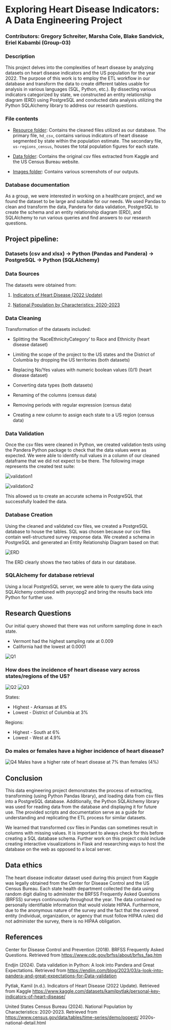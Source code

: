 # Exploring Heart Disease Indicators: A Data Engineering Project

### Contributors: Gregory Schreiter, Marsha Cole, Blake Sandvick, Eriel Kabambi (Group-03)

### Description 
This project delves into the complexities of heart disease by analyzing datasets on heart disease indicators and the US population for the year 2022. The purpose of this work is to employ the ETL workflow in our database and transform the data to create different tables usable for analysis in various languages (SQL, Python, etc.). By dissecting various indicators categorized by state, we constructed an entity relationship diagram (ERD) using PostgreSQL and conducted data analysis utilizing the Python SQLAlchemy library to address our research questions.

### File contents
- [Resource folder](https://github.com/schr0841/project-3-group-03/tree/main/Resource): Contains the cleaned files utilized as our database. The primary file, `hd_csv`, contains various indicators of heart disease segmented by state within the population estimate. The secondary file, `us-regions_census`, houses the total population figures for each state.

- [Data folder](https://github.com/schr0841/project-3-group-03/tree/main/data): Contains the original csv files extracted from Kaggle and the US Census Bureau website.
  
- [Images folder](https://github.com/schr0841/project-3-group-03/tree/main/images): Contains various screenshots of our outputs.

### Database documentation
As a group, we were interested in working on a healthcare project, and we found the dataset to be large and suitable for our needs. We used Pandas to clean and transform the data, Pandera for data validation, PostgreSQL to create the schema and an entity relationship diagram (ERD), and SQLAlchemy to run various queries and find answers to our research questions.

## Project pipeline: 
### Datasets (csv and xlsx) -> Python (Pandas and Pandera) -> PostgreSQL -> Python (SQLAlchemy)

### Data Sources
The datasets were obtained from:
1. [Indicators of Heart Disease (2022 Update)](https://www.kaggle.com/datasets/kamilpytlak/personal-key-indicators-of-heart-disease/)

2. [National Population by Characteristics: 2020-2023](https://www.census.gov/data/tables/time-series/demo/popest/2020s-national-detail.html)

### Data Cleaning

Transformation of the datasets included:

- Splitting the ‘RaceEthnicityCategory’ to Race and Ethnicity (heart disease dataset)

- Limiting the scope of the project to the US states and the District of Columbia by dropping the US territories (both datasets)

- Replacing No/Yes values with numeric boolean values (0/1) (heart disease dataset)

- Converting data types (both datasets)

- Renaming of the columns (census data)

- Removing periods with regular expression (census data)

- Creating a new column to assign each state to a US region (census data)

### Data Validation

Once the csv files were cleaned in Python, we created validation tests using the Pandera Python package to check that the data values were as expected.  We were able to identify null values in a column of our cleaned dataframe that we did not expect to be there. The following image represents the created test suite:

![validation1](https://github.com/schr0841/project-3-group-03/blob/main/images/validation1.png)

![validation2](https://github.com/schr0841/project-3-group-03/blob/main/images/validation2.png)

This allowed us to create an accurate schema in PostgreSQL that successfully loaded the data.


### Database Creation

Using the cleaned and validated csv files, we created a PostgreSQL database to house the tables. SQL was chosen because our csv files contain well-structured survey  response data. We created a schema in PostgreSQL and generated an Entity Relationship Diagram based on that:

![ERD](https://github.com/schr0841/project-3-group-03/blob/main/images/ERD.png)

The ERD clearly shows the two tables of data in our database.


### SQLAlchemy for database retrieval
Using a local PostgreSQL server, we were able to query the data using SQLAlchemy combined with psycopg2 and bring the results back into Python for further use.

## Research Questions
Our initial query showed that there was not uniform sampling done in each state. 
- Vermont had the highest sampling rate at 0.009
- California had the lowest at 0.0001
  
![Q1](https://github.com/schr0841/project-3-group-03/blob/main/images/researchQ1.png)

### How does the incidence of heart disease vary across states/regions of the US?
![Q2](https://github.com/schr0841/project-3-group-03/blob/main/images/researchQ2.png)
![Q3](https://github.com/schr0841/project-3-group-03/blob/main/images/researchQ3.png)

States:  
- Highest - Arkansas at 8% 
- Lowest - District of Columbia at 3%

Regions:  
- Highest - South at 6% 
- Lowest - West at 4.9%

### Do males or females have a higher incidence of heart disease?
![Q4](https://github.com/schr0841/project-3-group-03/blob/main/images/researchQ4.png)
Males have a higher rate of heart disease at 7% than females (4%)

## Conclusion
This data engineering project demonstrates the process of extracting, transforming (using Python Pandas library), and loading data from csv files into a PostgreSQL database. Additionally, the Python SQLAlchemy library was used for reading data from the database and displaying it for future use. The provided scripts and documentation serve as a guide for understanding and replicating the ETL process for similar datasets. 

We learned that transformed csv files in Pandas can sometimes result in columns with missing values. It is important to always check for this before creating a SQL database schema. Further work on this project could include creating interactive visualizations in Flask and researching ways to host the database on the web as opposed to a local server.

## Data ethics
The heart disease indicator dataset used during this project from Kaggle was legally obtained from the Center for Disease Control and the US Census Bureau. Each state health department collected the data using random digit dialing to administer the BRFSS Frequently Asked Questions (BRFSS) surveys continuously throughout the year. The data contained no personally identifiable information that would violate HIPAA. Furthermore, due to the anonymous nature of the survey and the fact that the covered entity (individual, organization, or agency that must follow HIPAA rules) did not administer the survey, there is no HIPAA obligation. 

## References
Center for Disease Control and Prevention (2018). BRFSS Frequently Asked Questions. Retrieved from https://www.cdc.gov/brfss/about/brfss_faq.htm

Endjin (2024). Data validation in Python: A look into Pandera and Great Expectations. Retrieved from https://endjin.com/blog/2023/03/a-look-into-pandera-and-great-expectations-for-Data-validation

Pytlak, Kamil (n.d.). Indicators of Heart Disease (2022 Update). Retrieved from Kaggle https://www.kaggle.com/datasets/kamilpytlak/personal-key-indicators-of-heart-disease/

United States Census Bureau (2024). National Population by Characteristics: 2020-2023. Retrieved from https://www.census.gov/data/tables/time-series/demo/popest/
2020s- national-detail.html

